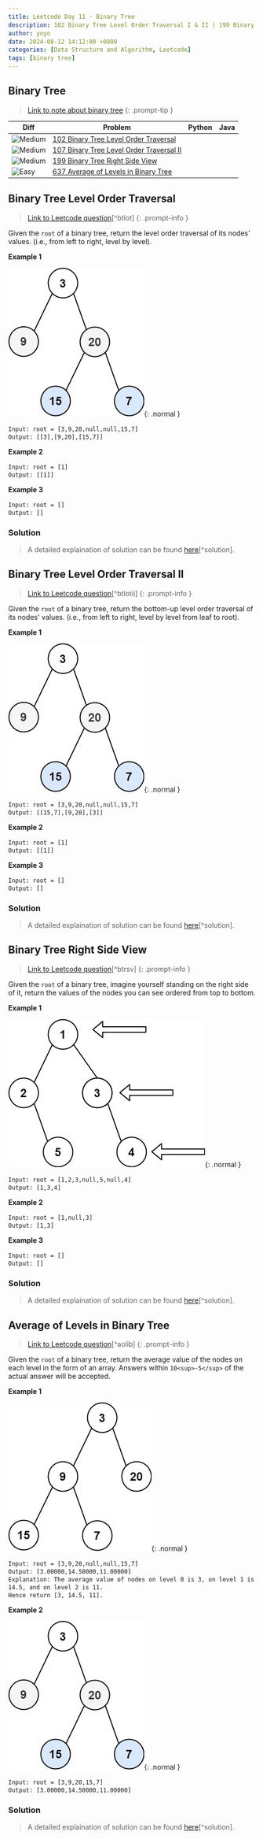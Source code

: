 ```yaml
---
title: Leetcode Day 11 - Binary Tree
description: 102 Binary Tree Level Order Traversal I & II | 199 Binary Tree Right Side View | 637 Average of Levels in Binary Tree | 429 N-ary Tree Level Order Traversal ...
author: yoyo
date: 2024-08-12 14:12:00 +0800
categories: [Data Structure and Algorithm, Leetcode]
tags: [binary tree]
---
```


## Binary Tree 

> [Link to note about binary tree](https://yuyulyu.github.io/posts/binary-tree/)
{: .prompt-tip }

| Diff                                                                                                | Problem                                                                                 | Python | Java |
|-----------------------------------------------------------------------------------------------------|-----------------------------------------------------------------------------------------|--------|------|
| ![Medium](https://img.shields.io/badge/Medium-yellow)                                               | [102 Binary Tree Level Order Traversal](#binary-tree-level-order-traversal)                                          |        |      |
| ![Medium](https://img.shields.io/badge/Medium-yellow)                                               | [107 Binary Tree Level Order Traversal II](#binary-tree-level-order-traversal-ii)                |        |      |
| ![Medium](https://img.shields.io/badge/Medium-yellow)                                              | [199 Binary Tree Right Side View](#binary-tree-right-side-view)               |        |      |
| ![Easy](https://img.shields.io/badge/Easy-brightgreen)                                                | [637 Average of Levels in Binary Tree](#average-of-levels-in-binary-tree)                                       |        |      |

## Binary Tree Level Order Traversal

> [Link to Leetcode question](https://leetcode.com/problems/binary-tree-level-order-traversal/description/)[^btlot]
{: .prompt-info }

Given the `root` of a binary tree, return the level order traversal of its nodes' values. (i.e., from left to right, level by level).

**Example 1**

![Desktop View](/assets/image/leetcode/leetcode-day-11/binary-tree-level-order-traversal-example-1.jpeg){: .normal }

```
Input: root = [3,9,20,null,null,15,7]
Output: [[3],[9,20],[15,7]]
```

**Example 2**

```
Input: root = [1]
Output: [[1]]
```

**Example 3**

```
Input: root = []
Output: []
```

### Solution

> A detailed explaination of solution can be found [here](https://programmercarl.com/0102.二叉树的层序遍历.html#_102-二叉树的层序遍历)[^solution].

## Binary Tree Level Order Traversal II

> [Link to Leetcode question](https://leetcode.com/problems/binary-tree-level-order-traversal-ii/description/)[^btlotii]
{: .prompt-info }

Given the `root` of a binary tree, return the bottom-up level order traversal of its nodes' values. (i.e., from left to right, level by level from leaf to root).

**Example 1**

![Desktop View](/assets/image/leetcode/leetcode-day-11/binary-tree-level-order-traversal-example-1.jpeg){: .normal }

```
Input: root = [3,9,20,null,null,15,7]
Output: [[15,7],[9,20],[3]]
```

**Example 2**

```
Input: root = [1]
Output: [[1]]
```

**Example 3**

```
Input: root = []
Output: []
```

### Solution

> A detailed explaination of solution can be found [here](https://programmercarl.com/0102.二叉树的层序遍历.html#_107-二叉树的层次遍历-ii)[^solution].

## Binary Tree Right Side View

> [Link to Leetcode question](https://leetcode.com/problems/binary-tree-right-side-view/description/)[^btrsv]
{: .prompt-info }

Given the `root` of a binary tree, imagine yourself standing on the right side of it, return the values of the nodes you can see ordered from top to bottom.

**Example 1**

![Desktop View](/assets/image/leetcode/leetcode-day-11/binary-tree-right-side-view-example-1.jpeg){: .normal }

```
Input: root = [1,2,3,null,5,null,4]
Output: [1,3,4]
```

**Example 2**

```
Input: root = [1,null,3]
Output: [1,3]
```

**Example 3**

```
Input: root = []
Output: []
```

### Solution

> A detailed explaination of solution can be found [here](https://programmercarl.com/0102.二叉树的层序遍历.html#_199-二叉树的右视图)[^solution].

## Average of Levels in Binary Tree

> [Link to Leetcode question](https://leetcode.com/problems/average-of-levels-in-binary-tree/description/)[^aolib]
{: .prompt-info }

Given the `root` of a binary tree, return the average value of the nodes on each level in the form of an array. Answers within `10<sup>-5</sup>` of the actual answer will be accepted.

**Example 1**

![Desktop View](/assets/image/leetcode/leetcode-day-11/average-of-levels-in-binary-tree-example-2.jpeg){: .normal }

```
Input: root = [3,9,20,null,null,15,7]
Output: [3.00000,14.50000,11.00000]
Explanation: The average value of nodes on level 0 is 3, on level 1 is 14.5, and on level 2 is 11.
Hence return [3, 14.5, 11].
```

**Example 2**

![Desktop View](/assets/image/leetcode/leetcode-day-11/binary-tree-level-order-traversal-example-1.jpeg){: .normal }

```
Input: root = [3,9,20,15,7]
Output: [3.00000,14.50000,11.00000]
```

### Solution

> A detailed explaination of solution can be found [here](https://programmercarl.com/0102.二叉树的层序遍历.html#_637-二叉树的层平均值)[^solution].



